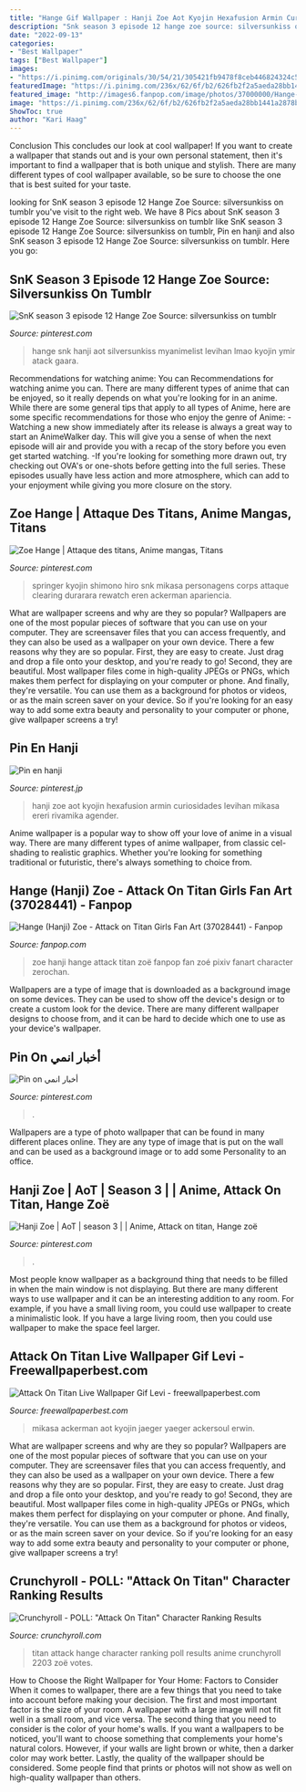 ```yaml
---
title: "Hange Gif Wallpaper : Hanji Zoe Aot Kyojin Hexafusion Armin Curiosidades Levihan Mikasa Ereri Rivamika Agender"
description: "Snk season 3 episode 12 hange zoe source: silversunkiss on tumblr"
date: "2022-09-13"
categories:
- "Best Wallpaper"
tags: ["Best Wallpaper"]
images:
- "https://i.pinimg.com/originals/30/54/21/305421fb9478f8ceb446824324c55c54.gif"
featuredImage: "https://i.pinimg.com/236x/62/6f/b2/626fb2f2a5aeda28bb1441a2878b05d8.jpg?nii=t"
featured_image: "http://images6.fanpop.com/image/photos/37000000/Hange-Hanji-Zoe-attack-on-titan-girls-37028441-600-370.jpg"
image: "https://i.pinimg.com/236x/62/6f/b2/626fb2f2a5aeda28bb1441a2878b05d8.jpg?nii=t"
ShowToc: true
author: "Kari Haag"
---
```



Conclusion
This concludes our look at cool wallpaper! If you want to create a wallpaper that stands out and is your own personal statement, then it's important to find a wallpaper that is both unique and stylish. There are many different types of cool wallpaper available, so be sure to choose the one that is best suited for your taste.

	

		
looking for SnK season 3 episode 12 Hange Zoe Source: silversunkiss on tumblr you've visit to the right web. We have 8 Pics about SnK season 3 episode 12 Hange Zoe Source: silversunkiss on tumblr like SnK season 3 episode 12 Hange Zoe Source: silversunkiss on tumblr, Pin en hanji and also SnK season 3 episode 12 Hange Zoe Source: silversunkiss on tumblr. Here you go:
		
    
## SnK Season 3 Episode 12 Hange Zoe Source: Silversunkiss On Tumblr

<img loading=lazy src="https://i.pinimg.com/736x/f1/6e/16/f16e1647fd49a6019a9533962ca5e6ef.jpg" onerror="this.onerror=null;this.src='https://tse1.mm.bing.net/th?id=OIP.Z0i8_7zLRqS9ckatrY4aYQHaGp&amp;pid=15.1';" alt="SnK season 3 episode 12 Hange Zoe Source: silversunkiss on tumblr">

_Source: pinterest.com_

>hange snk hanji aot silversunkiss myanimelist levihan lmao kyojin ymir atack gaara. 

	

Recommendations for watching anime: You can
Recommendations for watching anime you can. There are many different types of anime that can be enjoyed, so it really depends on what you're looking for in an anime. While there are some general tips that apply to all types of Anime, here are some specific recommendations for those who enjoy the genre of Anime: 
-Watching a new show immediately after its release is always a great way to start an AnimeWalker day. This will give you a sense of when the next episode will air and provide you with a recap of the story before you even get started watching. 
-If you're looking for something more drawn out, try checking out OVA's or one-shots before getting into the full series. These episodes usually have less action and more atmosphere, which can add to your enjoyment while giving you more closure on the story.

    
## Zoe Hange | Attaque Des Titans, Anime Mangas, Titans

<img loading=lazy src="https://i.pinimg.com/236x/62/6f/b2/626fb2f2a5aeda28bb1441a2878b05d8.jpg?nii=t" onerror="this.onerror=null;this.src='https://tse2.mm.bing.net/th?id=OIP.kGJrr2spSaIYPVSPgjbkRgAAAA&amp;pid=15.1';" alt="Zoe Hange | Attaque des titans, Anime mangas, Titans">

_Source: pinterest.com_

>springer kyojin shimono hiro snk mikasa personagens corps attaque clearing durarara rewatch eren ackerman apariencia. 

	

What are wallpaper screens and why are they so popular?
Wallpapers are one of the most popular pieces of software that you can use on your computer. They are screensaver files that you can access frequently, and they can also be used as a wallpaper on your own device. There a few reasons why they are so popular. First, they are easy to create. Just drag and drop a file onto your desktop, and you're ready to go! Second, they are beautiful. Most wallpaper files come in high-quality JPEGs or PNGs, which makes them perfect for displaying on your computer or phone. And finally, they're versatile. You can use them as a background for photos or videos, or as the main screen saver on your device. So if you're looking for an easy way to add some extra beauty and personality to your computer or phone, give wallpaper screens a try!

    
## Pin En Hanji

<img loading=lazy src="https://i.pinimg.com/originals/30/54/21/305421fb9478f8ceb446824324c55c54.gif" onerror="this.onerror=null;this.src='https://tse2.mm.bing.net/th?id=OIP.UJk3bfU-K2AfHeuqsxBG-gHaGB&amp;pid=15.1';" alt="Pin en hanji">

_Source: pinterest.jp_

>hanji zoe aot kyojin hexafusion armin curiosidades levihan mikasa ereri rivamika agender. 

	

Anime wallpaper is a popular way to show off your love of anime in a visual way. There are many different types of anime wallpaper, from classic cel-shading to realistic graphics. Whether you're looking for something traditional or futuristic, there's always something to choice from.

    
## Hange (Hanji) Zoe - Attack On Titan Girls Fan Art (37028441) - Fanpop

<img loading=lazy src="http://images6.fanpop.com/image/photos/37000000/Hange-Hanji-Zoe-attack-on-titan-girls-37028441-600-370.jpg" onerror="this.onerror=null;this.src='https://tse3.mm.bing.net/th?id=OIP.ztY1avaZeEr11ij02YVB-gHaEk&amp;pid=15.1';" alt="Hange (Hanji) Zoe - Attack on Titan Girls Fan Art (37028441) - Fanpop">

_Source: fanpop.com_

>zoe hanji hange attack titan zoë fanpop fan zoé pixiv fanart character zerochan. 

	

Wallpapers are a type of image that is downloaded as a background image on some devices. They can be used to show off the device's design or to create a custom look for the device. There are many different wallpaper designs to choose from, and it can be hard to decide which one to use as your device's wallpaper.

    
## Pin On أخبار انمي

<img loading=lazy src="https://i.pinimg.com/736x/02/d7/5a/02d75a755ed278c0dd1da036792d85a4.jpg" onerror="this.onerror=null;this.src='https://tse2.mm.bing.net/th?id=OIP.9wf5UsUFHBc-0XvExwetfgHaFf&amp;pid=15.1';" alt="Pin on أخبار انمي">

_Source: pinterest.com_

>. 

	



Wallpapers are a type of photo wallpaper that can be found in many different places online. They are any type of image that is put on the wall and can be used as a background image or to add some Personality to an office.

    
## Hanji Zoe | AoT | Season 3 | | Anime, Attack On Titan, Hange Zoë

<img loading=lazy src="https://i.pinimg.com/736x/6e/b1/e8/6eb1e89ddadc680df10c78310f808934.jpg" onerror="this.onerror=null;this.src='https://tse2.mm.bing.net/th?id=OIP.ucPHko_FsdkDO5NnFE_aFwHaHa&amp;pid=15.1';" alt="Hanji Zoe | AoT | season 3 | | Anime, Attack on titan, Hange zoë">

_Source: pinterest.com_

>. 

	

Most people know wallpaper as a background thing that needs to be filled in when the main window is not displaying. But there are many different ways to use wallpaper and it can be an interesting addition to any room. For example, if you have a small living room, you could use wallpaper to create a minimalistic look. If you have a large living room, then you could use wallpaper to make the space feel larger.

    
## Attack On Titan Live Wallpaper Gif Levi - Freewallpaperbest.com

<img loading=lazy src="https://i.pinimg.com/originals/b8/8b/c4/b88bc4f0762ae75f30462aa1f1ac8cce.gif" onerror="this.onerror=null;this.src='https://tse2.mm.bing.net/th?id=OIP.yZgFxzrdOXdQh1wWLxsWxgHaG2&amp;pid=15.1';" alt="Attack On Titan Live Wallpaper Gif Levi - freewallpaperbest.com">

_Source: freewallpaperbest.com_

>mikasa ackerman aot kyojin jaeger yaeger ackersoul erwin. 

	

What are wallpaper screens and why are they so popular?
Wallpapers are one of the most popular pieces of software that you can use on your computer. They are screensaver files that you can access frequently, and they can also be used as a wallpaper on your own device. There a few reasons why they are so popular. First, they are easy to create. Just drag and drop a file onto your desktop, and you're ready to go! Second, they are beautiful. Most wallpaper files come in high-quality JPEGs or PNGs, which makes them perfect for displaying on your computer or phone. And finally, they're versatile. You can use them as a background for photos or videos, or as the main screen saver on your device. So if you're looking for an easy way to add some extra beauty and personality to your computer or phone, give wallpaper screens a try!

    
## Crunchyroll - POLL: &quot;Attack On Titan&quot; Character Ranking Results

<img loading=lazy src="http://img1.ak.crunchyroll.com/i/spire4/02cfa0ef36fff4346788f046d89250121377043859_full.jpg" onerror="this.onerror=null;this.src='https://tse3.mm.bing.net/th?id=OIP.AAmPhKUiZs-h4Fu2BF03FAHaEK&amp;pid=15.1';" alt="Crunchyroll - POLL: &quot;Attack On Titan&quot; Character Ranking Results">

_Source: crunchyroll.com_

>titan attack hange character ranking poll results anime crunchyroll 2203 zoë votes. 

	

How to Choose the Right Wallpaper for Your Home: Factors to Consider
When it comes to wallpaper, there are a few things that you need to take into account before making your decision. The first and most important factor is the size of your room. A wallpaper with a large image will not fit well in a small room, and vice versa. 
The second thing that you need to consider is the color of your home's walls. If you want a wallpapers to be noticed, you'll want to choose something that complements your home's natural colors. However, if your walls are light brown or white, then a darker color may work better. 
Lastly, the quality of the wallpaper should be considered. Some people find that prints or photos will not show as well on high-quality wallpaper than others.

